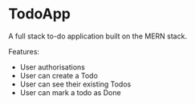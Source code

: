 # TodoApp
A full stack to-do application built on the MERN stack.

Features:
- User authorisations
- User can create a Todo
- User can see their existing Todos
- User can mark a todo as Done
